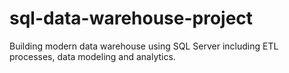 # sql-data-warehouse-project
Building modern data warehouse using SQL Server including ETL processes, data modeling and analytics.
